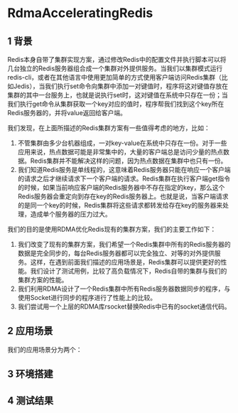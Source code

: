 # RdmaAcceleratingRedis

## 1 背景

Redis本身自带了集群实现方案，通过修改Redis中的配置文件并执行脚本可以将几台独立的Redis服务器组合成一个集群对外提供服务。当我们以集群模式运行redis-cli，或者在其他语言中使用更加简单的方式使用客户端访问Redis集群（比如Jedis），当我们执行set命令向集群中添加一对键值时，程序将这对键值存放在集群的其中一台服务上，也就是说执行set时，这对键值在系统中只存在一份；当我们执行get命令从集群获取一个key对应的值时，程序帮我们找到这个key所在Redis服务器的，并将value返回给客户端。

我们发现，在上面所描述的Redis集群方案有一些值得考虑的地方，比如：

1. 不管集群由多少台机器组成，一对key-value在系统中只存在一份。对于一些应用来说，热点数据可能是非常集中的，大量的客户端总是访问少量的热点数据。Redis集群并不能解决这样的问题，因为热点数据在集群中也只有一份。
2. 我们知道Redis服务是单线程的，这意味着Redis服务器只能在响应一个客户端的请求之后才继续请求下一个客户端的请求。Redis集群在执行客户端get指令的时候，如果当前响应客户端的Redis服务器中不存在指定的key，那么这个Redis服务器会重定向到存在key的Redis服务器上。也就是说，当客户端请求的是同一个key的时候，Redis集群将这些请求都转发给存在key的服务器来处理，造成单个服务器的压力过大。

我们的目的是使用RDMA优化Redis现有的集群方案，我们的主要工作如下：

1. 我们改变了现有的集群方案，我们希望一个Redis集群中所有的Redis服务器的数据是完全同步的，每台Redis服务器都可以完全独立、对等的对外提供服务。这样，在遇到前面我们描述的应用场景是，Redis集群可以提供更好的性能。我们设计了测试用例，比较了高负载情况下，Redis自带的集群与我们的集群方案的性能。
2. 我们利用RDMA设计了一个Redis集群中所有Redis服务器数据同步的程序，与使用Socket进行同步的程序进行了性能上的比较。
3. 我们尝试用一个上层的RDMA库rsocket替换Redis中已有的socket通信代码。



## 2 应用场景

我们的应用场景分为两个：



## 3 环境搭建



## 4 测试结果